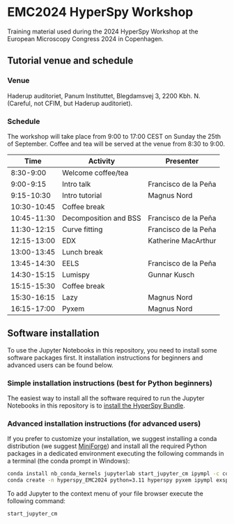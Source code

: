 # EMC2024 HyperSpy Workshop

Training material used during the 2024 HyperSpy Workshop at the European Microscopy Congress 2024 in Copenhagen.


## Tutorial venue and schedule

### Venue

Haderup auditoriet, Panum Instituttet, Blegdamsvej 3, 2200 Kbh. N. (Careful, not CFIM, but Haderup auditoriet).

### Schedule

The workshop will take place from 9:00 to 17:00 CEST on Sunday the 25th of September. Coffee and tea will be served at the venue from 8:30 to 9:00.


| Time         | Activity                   | Presenter              |
|--------------|----------------------------|------------------------|
| 8:30-9:00    | Welcome coffee/tea         |                        |
| 9:00-9:15    | Intro talk                 | Francisco de la Peña   |
| 9:15-10:30   | Intro tutorial             | Magnus Nord            |
| 10:30-10:45  | Coffee break               |                        |
| 10:45-11:30  | Decomposition and BSS      | Francisco de la Peña   |
| 11:30-12:15  | Curve fitting              | Francisco de la Peña   |
| 12:15-13:00  | EDX                        | Katherine MacArthur    |
| 13:00-13:45  | Lunch break                |                        |
| 13:45-14:30  | EELS                       | Francisco de la Peña   |
| 14:30-15:15  | Lumispy                    | Gunnar Kusch           |
| 15:15-15:30  | Coffee break               |                        |
| 15:30-16:15  | Lazy                       | Magnus Nord            |
| 16:15-17:00  | Pyxem                      | Magnus Nord            |


## Software installation

To use the Jupyter Notebooks in this repository, you need to install some software packages first. It installation instructions for beginners and advanced users can be found below.


### Simple installation instructions (best for Python beginners)

The easiest way to install all the software required to run the Jupyter Notebooks in this repository is to [install the HyperSpy Bundle](https://hyperspy.org/hyperspy-bundle/).


### Advanced installation instructions (for advanced users)

If you prefer to customize your installation, we suggest installing a conda distribution (we suggest [MiniForge](https://github.com/conda-forge/miniforge)) and install all the required Python packages in a dedicated environment executing the following commands in a terminal (the conda prompt in Windows):


```bash
conda install nb_conda_kernels jupyterlab start_jupyter_cm ipympl -c conda-forge
conda create -n hyperspy_EMC2024 python=3.11 hyperspy pyxem ipympl exspy lumispy ipykernel -c conda-forge
```

To add Jupyter to the context menu of your file browser execute the following command:

```bash
start_jupyter_cm
```
